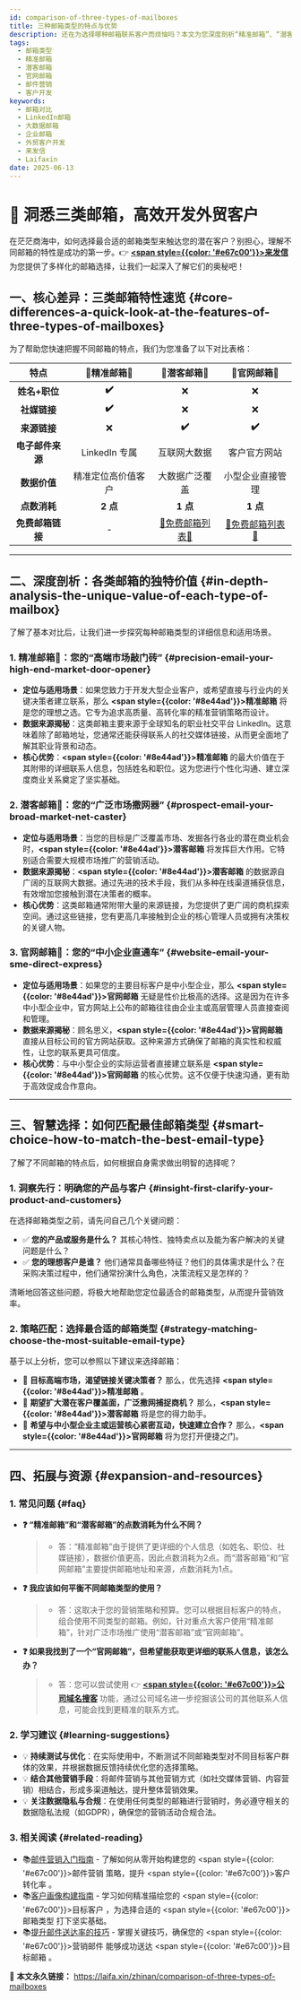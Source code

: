 ```yaml
---
id: comparison-of-three-types-of-mailboxes
title: 三种邮箱类型的特点与优势
description: 还在为选择哪种邮箱联系客户而烦恼吗？本文为您深度剖析“精准邮箱”、“潜客邮箱”和“官网邮箱”的核心特点与适用场景，助您精准出击，高效拓展外贸业务！
tags:
  - 邮箱类型
  - 精准邮箱
  - 潜客邮箱
  - 官网邮箱
  - 邮件营销
  - 客户开发
keywords:
  - 邮箱对比
  - LinkedIn邮箱
  - 大数据邮箱
  - 企业邮箱
  - 外贸客户开发
  - 来发信
  - Laifaxin
date: 2025-06-13
---
```


# 📧 洞悉三类邮箱，高效开发外贸客户

在茫茫商海中，如何选择最合适的邮箱类型来触达您的潜在客户？别担心，理解不同邮箱的特性是成功的第一步。👉 [**<span style={{color: '#e67c00'}}>来发信</span>**](https://laifaxin.com) 为您提供了多样化的邮箱选择，让我们一起深入了解它们的奥秘吧！

## 一、核心差异：三类邮箱特性速览 {#core-differences-a-quick-look-at-the-features-of-three-types-of-mailboxes}

为了帮助您快速把握不同邮箱的特点，我们为您准备了以下对比表格：

|     **特点**     |  **🎯精准邮箱🎯**  |                   **🔎潜客邮箱🔎**                   |                   **🏬官网邮箱🏬**                   |
| :--------------: | :----------------: | :--------------------------------------------------: | :--------------------------------------------------: |
|  **姓名+职位**   |       **✔️**       |                          ❌                          |                          ❌                          |
|   **社媒链接**   |       **✔️**       |                          ❌                          |                          ❌                          |
|   **来源链接**   |         ❌         |                        **✔️**                        |                        **✔️**                        |
| **电子邮件来源** |   LinkedIn 专属    |                     互联网大数据                     |                     客户官方网站                     |
|   **数据价值**   | 精准定位高价值客户 |                    大数据广泛覆盖                    |                   小型企业直接管理                   |
|   **点数消耗**   |      **2 点**      |                       **1 点**                       |                       **1 点**                       |
| **免费邮箱链接** |         -          | [🔔免费邮箱列表🔔](https://url.laifa.xin/free-email) | [🔔免费邮箱列表🔔](https://url.laifa.xin/free-email) |

---

## 二、深度剖析：各类邮箱的独特价值 {#in-depth-analysis-the-unique-value-of-each-type-of-mailbox}

了解了基本对比后，让我们进一步探究每种邮箱类型的详细信息和适用场景。

### 1. 精准邮箱🎯：您的“高端市场敲门砖” {#precision-email-your-high-end-market-door-opener}

- **定位与适用场景**：如果您致力于开发大型企业客户，或希望直接与行业内的关键决策者建立联系，那么 **<span style={{color: '#8e44ad'}}>精准邮箱</span>** 将是您的理想之选。它专为追求高质量、高转化率的精准营销策略而设计。
- **数据来源揭秘**：这类邮箱主要来源于全球知名的职业社交平台 LinkedIn。这意味着除了邮箱地址，您通常还能获得联系人的社交媒体链接，从而更全面地了解其职业背景和动态。
- **核心优势**：**<span style={{color: '#8e44ad'}}>精准邮箱</span>** 的最大价值在于其附带的详细联系人信息，包括姓名和职位。这为您进行个性化沟通、建立深度商业关系奠定了坚实基础。

### 2. 潜客邮箱🔎：您的“广泛市场撒网器” {#prospect-email-your-broad-market-net-caster}

- **定位与适用场景**：当您的目标是广泛覆盖市场、发掘各行各业的潜在商业机会时，**<span style={{color: '#8e44ad'}}>潜客邮箱</span>** 将发挥巨大作用。它特别适合需要大规模市场推广的营销活动。
- **数据来源揭秘**：**<span style={{color: '#8e44ad'}}>潜客邮箱</span>** 的数据源自广阔的互联网大数据。通过先进的技术手段，我们从多种在线渠道捕获信息，有效增加您接触到潜在决策者的概率。
- **核心优势**：这类邮箱通常附带大量的来源链接，为您提供了更广阔的商机探索空间。通过这些链接，您有更高几率接触到企业的核心管理人员或拥有决策权的关键人物。

### 3. 官网邮箱🏬：您的“中小企业直通车” {#website-email-your-sme-direct-express}

- **定位与适用场景**：如果您的主要目标客户是中小型企业，那么 **<span style={{color: '#8e44ad'}}>官网邮箱</span>** 无疑是性价比极高的选择。这是因为在许多中小型企业中，官方网站上公布的邮箱往往由企业主或高层管理人员直接查阅和管理。
- **数据来源揭秘**：顾名思义，**<span style={{color: '#8e44ad'}}>官网邮箱</span>** 直接从目标公司的官方网站获取。这种来源方式确保了邮箱的真实性和权威性，让您的联系更具可信度。
- **核心优势**：与中小型企业的实际运营者直接建立联系是 **<span style={{color: '#8e44ad'}}>官网邮箱</span>** 的核心优势。这不仅便于快速沟通，更有助于高效促成合作意向。

---

## 三、智慧选择：如何匹配最佳邮箱类型 {#smart-choice-how-to-match-the-best-email-type}

了解了不同邮箱的特点后，如何根据自身需求做出明智的选择呢？

### 1. 洞察先行：明确您的产品与客户 {#insight-first-clarify-your-product-and-customers}

在选择邮箱类型之前，请先问自己几个关键问题：

- ✅ **您的产品或服务是什么？** 其核心特性、独特卖点以及能为客户解决的关键问题是什么？
- ✅ **您的理想客户是谁？** 他们通常具备哪些特征？他们的具体需求是什么？在采购决策过程中，他们通常扮演什么角色，决策流程又是怎样的？

清晰地回答这些问题，将极大地帮助您定位最适合的邮箱类型，从而提升营销效率。

### 2. 策略匹配：选择最合适的邮箱类型 {#strategy-matching-choose-the-most-suitable-email-type}

基于以上分析，您可以参照以下建议来选择邮箱：

- 🎯 **目标高端市场，渴望链接关键决策者？** 那么，优先选择 **<span style={{color: '#8e44ad'}}>精准邮箱</span>** 。
- 🔎 **期望扩大潜在客户覆盖面，广泛撒网捕捉商机？** 那么，**<span style={{color: '#8e44ad'}}>潜客邮箱</span>** 将是您的得力助手。
- 🏬 **希望与中小型企业主或运营核心紧密互动，快速建立合作？** 那么，**<span style={{color: '#8e44ad'}}>官网邮箱</span>** 将为您打开便捷之门。

---

## 四、拓展与资源 {#expansion-and-resources}

### 1. 常见问题 {#faq}

- **❓ “精准邮箱”和“潜客邮箱”的点数消耗为什么不同？**

  > - 答：“精准邮箱”由于提供了更详细的个人信息（如姓名、职位、社媒链接），数据价值更高，因此点数消耗为2点。而“潜客邮箱”和“官网邮箱”主要提供邮箱地址和来源，点数消耗为1点。

- **❓ 我应该如何平衡不同邮箱类型的使用？**

  > - 答：这取决于您的营销策略和预算。您可以根据目标客户的特点，组合使用不同类型的邮箱。例如，针对重点大客户使用“精准邮箱”，针对广泛市场推广使用“潜客邮箱”或“官网邮箱”。

- **❓ 如果我找到了一个“官网邮箱”，但希望能获取更详细的联系人信息，该怎么办？**
  > - 答：您可以尝试使用 👉 [**<span style={{color: '#e67c00'}}>公司域名搜客</span>**](https://web.laifaxin.com/search/domain-engine) 功能，通过公司域名进一步挖掘该公司的其他联系人信息，可能会找到更精准的联系方式。

### 2. 学习建议 {#learning-suggestions}

- 💡 **持续测试与优化**：在实际使用中，不断测试不同邮箱类型对不同目标客户群体的效果，并根据数据反馈持续优化您的选择策略。
- 💡 **结合其他营销手段**：将邮件营销与其他营销方式（如社交媒体营销、内容营销）相结合，形成多渠道触达，提升整体营销效果。
- 💡 **关注数据隐私与合规**：在使用任何类型的邮箱进行营销时，务必遵守相关的数据隐私法规（如GDPR），确保您的营销活动合规合法。

### 3. 相关阅读 {#related-reading}

- 📚[邮件营销入门指南](./email-mass-sending) - 了解如何从零开始构建您的 <span style={{color: '#e67c00'}}>邮件营销</span> 策略，提升 <span style={{color: '#e67c00'}}>客户转化率</span> 。
- 📚[客户画像构建指南](./customer-profiling-section) - 学习如何精准描绘您的 <span style={{color: '#e67c00'}}>目标客户</span> ，为选择合适的 <span style={{color: '#e67c00'}}>邮箱类型</span> 打下坚实基础。
- 📚[提升邮件送达率的技巧](./email-verification) - 掌握关键技巧，确保您的 <span style={{color: '#e67c00'}}>营销邮件</span> 能够成功送达 <span style={{color: '#e67c00'}}>目标邮箱</span> 。

🔗 **本文永久链接：** https://laifa.xin/zhinan/comparison-of-three-types-of-mailboxes

